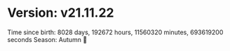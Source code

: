 # Version: v21.11.22
Time since birth: 8028 days, 192672 hours, 11560320 minutes, 693619200 seconds
Season: Autumn 🍁
